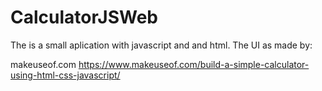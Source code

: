 # CalculatorJSWeb


The is a small aplication with javascript and and html. The UI as made by: 

makeuseof.com https://www.makeuseof.com/build-a-simple-calculator-using-html-css-javascript/